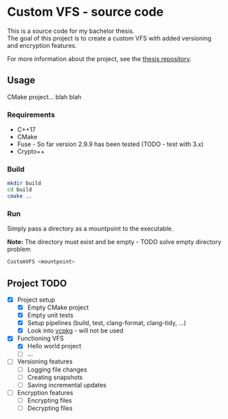 # Custom VFS - source code

This is a source code for my bachelor thesis.  
The goal of this project is to create a custom VFS with added versioning and encryption features.

For more information about the project, see the [thesis repository](https://gitlab.mff.cuni.cz/teaching/theses/yaghob/vesely-milan/thesis).

## Usage

CMake project... blah blah

### Requirements

* C++17
* CMake
* Fuse - So far version 2.9.9 has been tested (TODO - test with 3.x)
* Crypto++

### Build

```bash
mkdir build
cd build
cmake .. 
````

### Run

Simply pass a directory as a mountpoint to the executable.

**Note:** The directory must exist and be empty - TODO solve empty directory problem

```bash
CustomVFS <mountpoint>
```

## Project TODO

- [X] Project setup
  - [X] Empty CMake project
  - [X] Empty unit tests
  - [X] Setup pipelines (build, test, clang-format, clang-tidy, ...)
  - [X] Look into [vcpkg](https://github.com/microsoft/vcpkg) - will not be used
- [X] Functioning VFS
  - [X] Hello world project
  - [ ] ...
- [ ] Versioning features
  - [ ] Logging file changes 
  - [ ] Creating snapshots
  - [ ] Saving incremental updates
- [ ] Encryption features
  - [ ] Encrypting files
  - [ ] Decrypting files